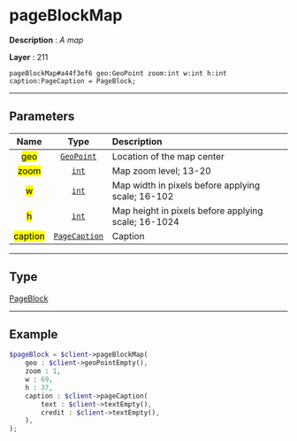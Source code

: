 # pageBlockMap

**Description** : *A map*

**Layer** : 211

```tl
pageBlockMap#a44f3ef6 geo:GeoPoint zoom:int w:int h:int caption:PageCaption = PageBlock;
```

---

## Parameters

| Name | Type | Description |
| :---: | :---: | :--- |
| <mark>geo</mark> | [`GeoPoint`](type/GeoPoint) | Location of the map center |
| <mark>zoom</mark> | [`int`](type/int) | Map zoom level; 13-20 |
| <mark>w</mark> | [`int`](type/int) | Map width in pixels before applying scale; 16-102 |
| <mark>h</mark> | [`int`](type/int) | Map height in pixels before applying scale; 16-1024 |
| <mark>caption</mark> | [`PageCaption`](type/PageCaption) | Caption |

---

## Type

[PageBlock](type/PageBlock)

---

## Example

```php
$pageBlock = $client->pageBlockMap(
	geo : $client->geoPointEmpty(),
	zoom : 1,
	w : 69,
	h : 37,
	caption : $client->pageCaption(
		text : $client->textEmpty(),
		credit : $client->textEmpty(),
	),
);
```